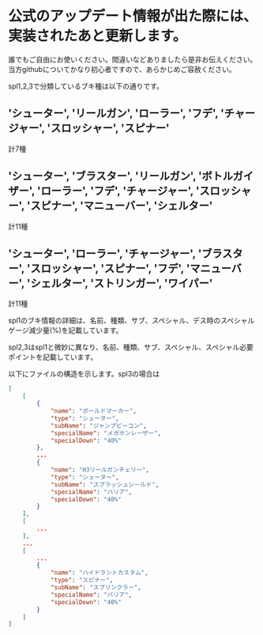 # 公式のアップデート情報が出た際には、実装されたあと更新します。

誰でもご自由にお使いください。間違いなどありましたら是非お伝えください。当方githubについてかなり初心者ですので、あらかじめご容赦ください。

spl1,2,3で分類しているブキ種は以下の通りです。

## 'シューター', 'リールガン', 'ローラー', 'フデ', 'チャージャー', 'スロッシャー', 'スピナー'

計7種

## 'シューター', 'ブラスター', 'リールガン', 'ボトルガイザー', 'ローラー', 'フデ', 'チャージャー', 'スロッシャー', 'スピナー', 'マニューバー', 'シェルター'

計11種

## 'シューター', 'ローラー', 'チャージャー', 'ブラスター', 'スロッシャー', 'スピナー', 'フデ', 'マニューバー', 'シェルター', 'ストリンガー', 'ワイパー'

計11種

spl1のブキ情報の詳細は、名前、種類、サブ、スペシャル、デス時のスペシャルゲージ減少量(%)を記載しています。

spl2,3はspl1と微妙に異なり、名前、種類、サブ、スペシャル、スペシャル必要ポイントを記載しています。

以下にファイルの構造を示します。spl3の場合は

```json
[
    [
        {
            "name": "ボールドマーカー",
            "type": "シューター",
            "subName": "ジャンプビーコン",
            "specialName": "メガホンレーザー",
            "specialDown": "40%"
        },
        ...
        {
            "name": "H3リールガンチェリー",
            "type": "シューター",
            "subName": "スプラッシュシールド",
            "specialName": "バリア",
            "specialDown": "40%"
        }
    ],
    [
        ...
    ],
    ...
    [
        ...
        {
            "name": "ハイドラントカスタム",
            "type": "スピナー",
            "subName": "スプリンクラー",
            "specialName": "バリア",
            "specialDown": "40%"
        }
    ]
]
```
